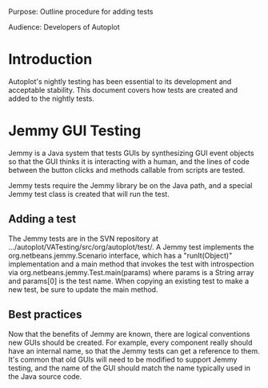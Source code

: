 Purpose: Outline procedure for adding tests

Audience: Developers of Autoplot

# Introduction

Autoplot's nightly testing has been essential to its development and
acceptable stability. This document covers how tests are created and
added to the nightly tests.

# Jemmy GUI Testing

Jemmy is a Java system that tests GUIs by synthesizing GUI event objects
so that the GUI thinks it is interacting with a human, and the lines of
code between the button clicks and methods callable from scripts are
tested.

Jemmy tests require the Jemmy library be on the Java path, and a special
Jemmy test class is created that will run the test.

## Adding a test

The Jemmy tests are in the SVN repository at
.../autoplot/VATesting/src/org/autoplot/test/. A Jemmy test implements
the org.netbeans.jemmy.Scenario interface, which has a "runIt(Object)"
implementation and a main method that invokes the test with
introspection via org.netbeans.jemmy.Test.main(params) where params is a
String array and params\[0\] is the test name. When copying an existing
test to make a new test, be sure to update the main method.

## Best practices

Now that the benefits of Jemmy are known, there are logical conventions
new GUIs should be created. For example, every component really should
have an internal name, so that the Jemmy tests can get a reference to
them. It's common that old GUIs will need to be modified to support
Jemmy testing, and the name of the GUI should match the name typically
used in the Java source code.
